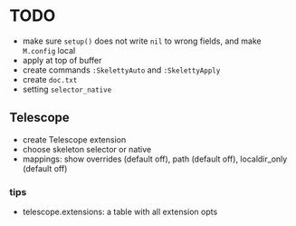 # TODO
* make sure `setup()` does not write `nil` to wrong fields, and make `M.config` local
* apply at top of buffer
* create commands `:SkelettyAuto` and `:SkelettyApply`
* create `doc.txt` 
* setting `selector_native`

## Telescope
* create Telescope extension
* choose skeleton selector or native
* mappings: show overrides (default off), path (default off), localdir_only (default off)

### tips
* telescope.extensions: a table with all extension opts

